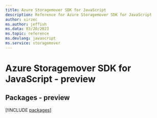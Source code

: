 ```yaml
---
title: Azure Storagemover SDK for JavaScript
description: Reference for Azure Storagemover SDK for JavaScript
author: xirzec
ms.author: jeffish
ms.data: 03/20/2023
ms.topic: reference
ms.devlang: javascript
ms.service: storagemover
---
```

# Azure Storagemover SDK for JavaScript - preview
## Packages - preview
[!INCLUDE [packages](storagemover-index.md)]